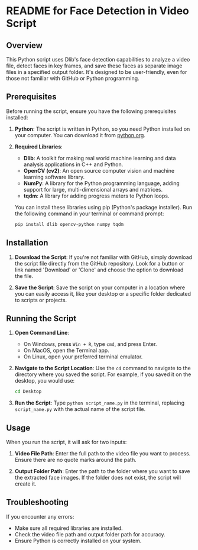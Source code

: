 # README for Face Detection in Video Script

## Overview

This Python script uses Dlib's face detection capabilities to analyze a video file, detect faces in key frames, and save these faces as separate image files in a specified output folder. It's designed to be user-friendly, even for those not familiar with GitHub or Python programming.

## Prerequisites

Before running the script, ensure you have the following prerequisites installed:

1. **Python**: The script is written in Python, so you need Python installed on your computer. You can download it from [python.org](https://www.python.org/downloads/).

2. **Required Libraries**:
    - **Dlib**: A toolkit for making real world machine learning and data analysis applications in C++ and Python. 
    - **OpenCV (cv2)**: An open source computer vision and machine learning software library.
    - **NumPy**: A library for the Python programming language, adding support for large, multi-dimensional arrays and matrices.
    - **tqdm**: A library for adding progress meters to Python loops.

   You can install these libraries using pip (Python's package installer). Run the following command in your terminal or command prompt:

   ```bash
   pip install dlib opencv-python numpy tqdm
   ```

## Installation

1. **Download the Script**: 
   If you're not familiar with GitHub, simply download the script file directly from the GitHub repository. Look for a button or link named 'Download' or 'Clone' and choose the option to download the file.

2. **Save the Script**: 
   Save the script on your computer in a location where you can easily access it, like your desktop or a specific folder dedicated to scripts or projects.

## Running the Script

1. **Open Command Line**:
   - On Windows, press `Win + R`, type `cmd`, and press Enter.
   - On MacOS, open the Terminal app.
   - On Linux, open your preferred terminal emulator.

2. **Navigate to the Script Location**:
   Use the `cd` command to navigate to the directory where you saved the script. For example, if you saved it on the desktop, you would use:

   ```bash
   cd Desktop
   ```

3. **Run the Script**:
   Type `python script_name.py` in the terminal, replacing `script_name.py` with the actual name of the script file.

## Usage

When you run the script, it will ask for two inputs:

1. **Video File Path**: Enter the full path to the video file you want to process. Ensure there are no quote marks around the path.

2. **Output Folder Path**: Enter the path to the folder where you want to save the extracted face images. If the folder does not exist, the script will create it.

## Troubleshooting

If you encounter any errors:

- Make sure all required libraries are installed.
- Check the video file path and output folder path for accuracy.
- Ensure Python is correctly installed on your system.

